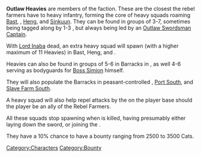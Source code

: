 **Outlaw Heavies** are members of the [](Rebel_Farmers.md) faction. These are the closest the
rebel farmers have to heavy infantry, forming the core of heavy squads
roaming [Bast](Bast_(Zone).md "wikilink"), [](Grey_Desert.md), [Heng](Heng_(Zone).md "wikilink"), and
[Sinkuun](Sinkuun.md "wikilink"). They can be found in groups of 3-7,
sometimes being tagged along by 1-3 [](Outlaw_Swordsman.md), but always being led by an
[Outlaw Swordsman Captain](Outlaw_Swordsman_Captain.md "wikilink").

With [Lord Inaba](Lord_Inaba.md "wikilink") dead, an extra heavy squad will
spawn (with a higher maximum of 11 Heavies) in Bast, Heng, and [](Stormgap_Coast.md).

Heavies can also be found in groups of 5-6 in Barracks in [](Fort_Simion.md), as well 4-6 serving as bodyguards for
[Boss Simion](Boss_Simion.md "wikilink") himself.

They will also populate the Barracks in peasant-controlled [](Port_North.md), [Port South](Port_South.md "wikilink"), and
[Slave Farm South](Slave_Farm_South.md "wikilink").

A heavy squad will also help repel attacks by the [](03%20-%20Projects%20&%20Wikis/Kenshi/Kenshi%20Wiki/Kenshi%20Wiki%20Template/United_Cities.md) on the player base should the player
be an ally of the Rebel Farmers.

All these squads stop spawning when [](Emperor_Tengu.md) is killed, having presumably either
laying down the sword, or joining the [](03%20-%20Projects%20&%20Wikis/Kenshi/Kenshi%20Wiki/Kenshi%20Wiki%20Template/Rebel_Swordsmen.md). 

They have a 10% chance to have a bounty ranging from 2500 to 3500 Cats.

[Category:Characters](Category:Characters "wikilink")
[Category:Bounty](Category:Bounty "wikilink")